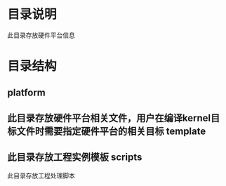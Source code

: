 # 目录说明


此目录存放硬件平台信息

# 目录结构
 platform
--------------------------------------------------------
此目录存放硬件平台相关文件，用户在编译kernel目标文件时需要指定硬件平台的相关目标
 template
--------------------------------------------------------
此目录存放工程实例模板
 scripts
---------------------------------------------------------
此目录存放工程处理脚本
​	